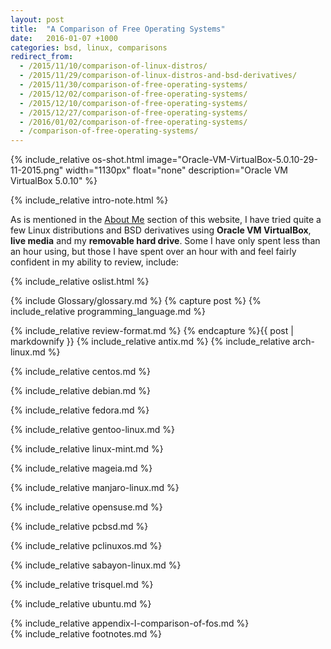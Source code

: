 ```yaml
---
layout: post
title:  "A Comparison of Free Operating Systems"
date:   2016-01-07 +1000
categories: bsd, linux, comparisons
redirect_from:
  - /2015/11/10/comparison-of-linux-distros/
  - /2015/11/29/comparison-of-linux-distros-and-bsd-derivatives/
  - /2015/11/30/comparison-of-free-operating-systems/
  - /2015/12/02/comparison-of-free-operating-systems/
  - /2015/12/10/comparison-of-free-operating-systems/
  - /2015/12/27/comparison-of-free-operating-systems/
  - /2016/01/02/comparison-of-free-operating-systems/
  - /comparison-of-free-operating-systems/
---
```


{% include_relative os-shot.html image="Oracle-VM-VirtualBox-5.0.10-29-11-2015.png" width="1130px" float="none" description="Oracle VM VirtualBox 5.0.10" %}

{% include_relative intro-note.html %}

As is mentioned in the [About Me](/about-me/) section of this website, I have tried quite a few Linux distributions and BSD derivatives using **Oracle VM VirtualBox**, **live media** and my **removable hard drive**. Some I have only spent less than an hour using, but those I have spent over an hour with and feel fairly confident in my ability to review, include:

{% include_relative oslist.html %}

{% include Glossary/glossary.md %}
{% capture post %}
{% include_relative programming_language.md %}

{% include_relative review-format.md %}
{% endcapture %}{{ post | markdownify }}
{% include_relative antix.md %}
{% include_relative arch-linux.md %}

{% include_relative centos.md %}

{% include_relative debian.md %}

{% include_relative fedora.md %}

{% include_relative gentoo-linux.md %}

{% include_relative linux-mint.md %}

{% include_relative mageia.md %}

{% include_relative manjaro-linux.md %}

{% include_relative opensuse.md %}

{% include_relative pcbsd.md %}

{% include_relative pclinuxos.md %}

{% include_relative sabayon-linux.md %}

{% include_relative trisquel.md %}

{% include_relative ubuntu.md %}

{% include_relative appendix-I-comparison-of-fos.md %}
<br/>
{% include_relative footnotes.md %}
